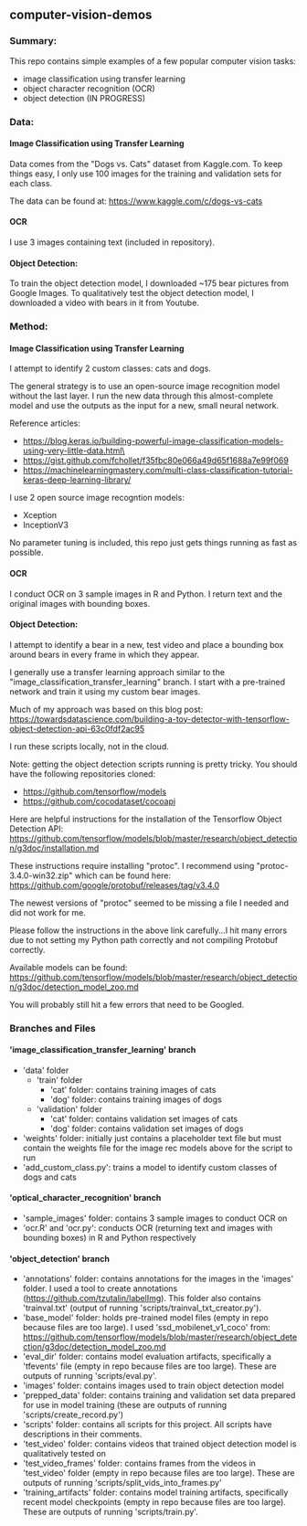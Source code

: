 ## computer-vision-demos

### Summary:
This repo contains simple examples of a few popular computer vision tasks:
- image classification using transfer learning
- object character recognition (OCR)
- object detection (IN PROGRESS)

### Data: 

#### Image Classification using Transfer Learning
Data comes from the "Dogs vs. Cats" dataset from Kaggle.com.
To keep things easy, I only use 100 images for the training and validation sets for each class.

The data can be found at: https://www.kaggle.com/c/dogs-vs-cats

#### OCR
I use 3 images containing text (included in repository).

#### Object Detection: 
To train the object detection model, I downloaded ~175 bear pictures from Google Images.
To qualitatively test the object detection model, I downloaded a video with bears in it from Youtube.

### Method:

#### Image Classification using Transfer Learning
I attempt to identify 2 custom classes: cats and dogs.

The general strategy is to use an open-source image recognition model without the last layer.
I run the new data through this almost-complete model and use the outputs as the input for a 
new, small neural network.

Reference articles:
- https://blog.keras.io/building-powerful-image-classification-models-using-very-little-data.html\
- https://gist.github.com/fchollet/f35fbc80e066a49d65f1688a7e99f069
- https://machinelearningmastery.com/multi-class-classification-tutorial-keras-deep-learning-library/

I use 2 open source image recogntion models:
- Xception
- InceptionV3

No parameter tuning is included, this repo just gets things running as fast as possible.

#### OCR
I conduct OCR on 3 sample images in R and Python. I return text and the original images with bounding boxes.

#### Object Detection: 
I attempt to identify a bear in a new, test video and place a bounding box around bears in every frame in which they appear.

I generally use a transfer learning approach similar to the "image_classification_transfer_learning" branch. I start with a pre-trained network and train it using my custom bear images.

Much of my approach was based on this blog post:
https://towardsdatascience.com/building-a-toy-detector-with-tensorflow-object-detection-api-63c0fdf2ac95

I run these scripts locally, not in the cloud.

Note: getting the object detection scripts running is pretty tricky. You should have the following repositories cloned:
- https://github.com/tensorflow/models
- https://github.com/cocodataset/cocoapi

Here are helpful instructions for the installation of the Tensorflow Object Detection API: https://github.com/tensorflow/models/blob/master/research/object_detection/g3doc/installation.md

These instructions require installing "protoc". I recommend using "protoc-3.4.0-win32.zip" which can be found here: 
https://github.com/google/protobuf/releases/tag/v3.4.0

The newest versions of "protoc" seemed to be missing a file I needed and did not work for me.

Please follow the instructions in the above link carefully...I hit many errors due to not setting my Python path correctly and not compiling Protobuf correctly.

Available models can be found:
https://github.com/tensorflow/models/blob/master/research/object_detection/g3doc/detection_model_zoo.md

You will probably still hit a few errors that need to be Googled.

### Branches and Files

#### 'image_classification_transfer_learning' branch

- 'data' folder
   - 'train' folder
      - 'cat' folder: contains training images of cats
      - 'dog' folder: contains training images of dogs
   - 'validation' folder
      - 'cat' folder: contains validation set images of cats
      - 'dog' folder: contains validation set images of dogs
- 'weights' folder: initially just contains a placeholder text file but must contain the weights file for the image rec models above for the script to run
- 'add_custom_class.py': trains a model to identify custom classes of dogs and cats

#### 'optical_character_recognition' branch

- 'sample_images' folder: contains 3 sample images to conduct OCR on
- 'ocr.R' and 'ocr.py': conducts OCR (returning text and images with bounding boxes) in R and Python respectively

#### 'object_detection' branch

- 'annotations' folder: contains annotations for the images in the 'images' folder. I used a tool to create annotations (https://github.com/tzutalin/labelImg). This folder also contains 'trainval.txt' (output of running 'scripts/trainval_txt_creator.py').
- 'base_model' folder: holds pre-trained model files (empty in repo because files are too large). I used 'ssd_mobilenet_v1_coco' from: https://github.com/tensorflow/models/blob/master/research/object_detection/g3doc/detection_model_zoo.md
- 'eval_dir' folder: contains model evaluation artifacts, specifically a 'tfevents' file (empty in repo because files are too large). These are outputs of running 'scripts/eval.py'.
- 'images' folder: contains images used to train object detection model
- 'prepped_data' folder: contains training and validation set data prepared for use in model training (these are outputs of running 'scripts/create_record.py')
- 'scripts' folder: contains all scripts for this project. All scripts have descriptions in their comments.
- 'test_video' folder: contains videos that trained object detection model is qualitatively tested on
- 'test_video_frames' folder: contains frames from the videos in 'test_video' folder (empty in repo because files are too large). These are outputs of running 'scripts/split_vids_into_frames.py'
- 'training_artifacts' folder: contains model training artifacts, specifically recent model checkpoints (empty in repo because files are too large). These are outputs of running 'scripts/train.py'.
